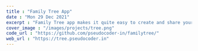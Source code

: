 ```yaml
---
title : "Family Tree App"
date : "Mon 29 Dec 2021"
excerpt : "Family Tree app makes it quite easy to create and share your family tree with your family and friends. There are inbuilt themes and settings to decorate your family trees."
cover_image : "/images/projects/tree.png"
code_url : "https://github.com/pseudocoder-in/familytree/"
web_url : "https://tree.pseudocoder.in"
--- 
```

